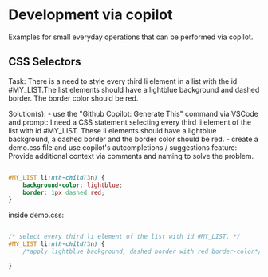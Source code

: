 

# Development via copilot

Examples for small everyday operations that can be performed via copilot.


## CSS Selectors  

Task: There is a need to style every third li element in a list with the id #MY_LIST.The list elements should have a lightblue background and dashed border. The border color should be red.  

Solution(s):
    - use the "Github Copilot: Generate This" command via VSCode and prompt: I need a CSS statement selecting  every third li element of the list with id #MY_LIST. These li elements should have a lightblue background, a dashed border and the border color should be red. 
    - create a demo.css file and use copilot's autcompletions / suggestions feature: Provide additional context via comments and naming to solve the problem. 

```css

#MY_LIST li:nth-child(3n) {
    background-color: lightblue;
    border: 1px dashed red;
}

```

inside demo.css:

```css

/* select every third li element of the list with id #MY_LIST. */
#MY_LIST li:nth-child(3n) {
    /*apply lightblue background, dashed border with red border-color*/

}


```